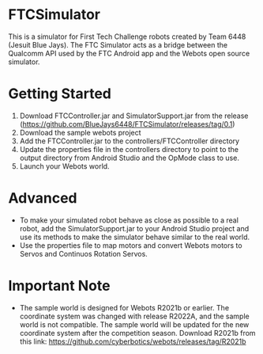 # FTCSimulator
This is a simulator for First Tech Challenge robots created by Team 6448 (Jesuit Blue Jays).  The FTC Simulator acts as a bridge between the Qualcomm API used by the FTC Android app and the Webots open source simulator.

# Getting Started
1. Download FTCController.jar and SimulatorSupport.jar from the release (https://github.com/BlueJays6448/FTCSimulator/releases/tag/0.1)
2. Download the sample webots project 
3. Add the FTCController.jar to the controllers/FTCController directory
5. Update the properties file in the controllers directory to point to the output directory from Android Studio and the OpMode class to use.
6. Launch your Webots world.

# Advanced
- To make your simulated robot behave as close as possible to a real robot, add the SimulatorSupport.jar to your Android Studio project and use its methods to make the simulator behave similar to the real world.
- Use the properties file to map motors and convert Webots motors to Servos and Continuos Rotation Servos.

# Important Note
- The sample world is designed for Webots R2021b or earlier.  The coordinate system was changed with release R2022A, and the sample world is not compatible.  The sample world will be updated for the new coordinate system after the competition season.  Download R2021b from this link: https://github.com/cyberbotics/webots/releases/tag/R2021b
